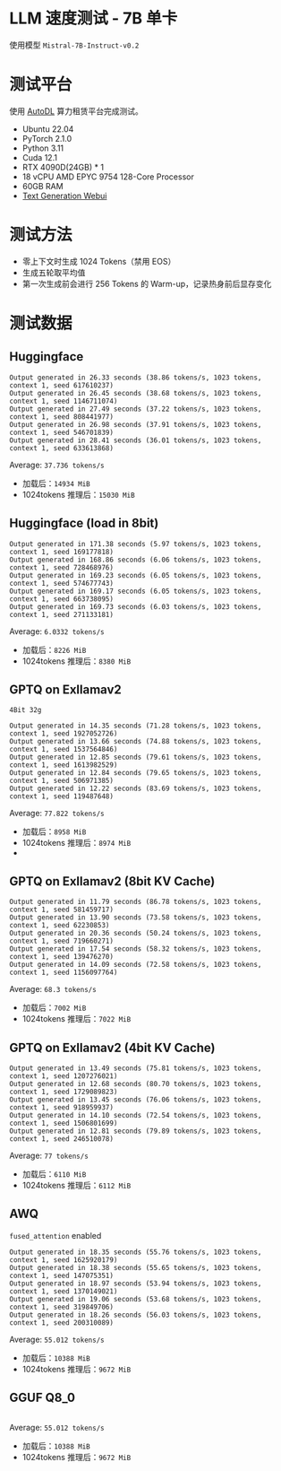 # LLM 速度测试 - 7B 单卡

使用模型 `Mistral-7B-Instruct-v0.2`

# 测试平台

使用 [AutoDL](www.autodl.com) 算力租赁平台完成测试。

- Ubuntu 22.04
- PyTorch 2.1.0
- Python 3.11
- Cuda  12.1
- RTX 4090D(24GB) * 1
- 18 vCPU AMD EPYC 9754 128-Core Processor
- 60GB RAM
- [Text Generation Webui](https://github.com/oobabooga/text-generation-webui)

# 测试方法

- 零上下文时生成 1024 Tokens（禁用 EOS）
- 生成五轮取平均值
- 第一次生成前会进行 256 Tokens 的 Warm-up，记录热身前后显存变化

# 测试数据
## Huggingface

```
Output generated in 26.33 seconds (38.86 tokens/s, 1023 tokens, context 1, seed 617610237)
Output generated in 26.45 seconds (38.68 tokens/s, 1023 tokens, context 1, seed 1146711074)
Output generated in 27.49 seconds (37.22 tokens/s, 1023 tokens, context 1, seed 808441977)
Output generated in 26.98 seconds (37.91 tokens/s, 1023 tokens, context 1, seed 546701839)
Output generated in 28.41 seconds (36.01 tokens/s, 1023 tokens, context 1, seed 633613868)
```

Average: `37.736 tokens/s`

- 加载后：`14934 MiB`
- 1024tokens 推理后：`15030 MiB`

## Huggingface (load in 8bit)

```
Output generated in 171.38 seconds (5.97 tokens/s, 1023 tokens, context 1, seed 169177818)
Output generated in 168.86 seconds (6.06 tokens/s, 1023 tokens, context 1, seed 728468976)
Output generated in 169.23 seconds (6.05 tokens/s, 1023 tokens, context 1, seed 574677743)
Output generated in 169.17 seconds (6.05 tokens/s, 1023 tokens, context 1, seed 663738095)
Output generated in 169.73 seconds (6.03 tokens/s, 1023 tokens, context 1, seed 271133181)
```

Average: `6.0332 tokens/s`

- 加载后：`8226 MiB`
- 1024tokens 推理后：`8380 MiB`

## GPTQ on Exllamav2

`4Bit 32g`

```
Output generated in 14.35 seconds (71.28 tokens/s, 1023 tokens, context 1, seed 1927052726)
Output generated in 13.66 seconds (74.88 tokens/s, 1023 tokens, context 1, seed 1537564846)
Output generated in 12.85 seconds (79.61 tokens/s, 1023 tokens, context 1, seed 1613982529)
Output generated in 12.84 seconds (79.65 tokens/s, 1023 tokens, context 1, seed 506971385)
Output generated in 12.22 seconds (83.69 tokens/s, 1023 tokens, context 1, seed 119487648)
```

Average: `77.822 tokens/s`

- 加载后：`8958 MiB`
- 1024tokens 推理后：`8974 MiB`
- 
## GPTQ on Exllamav2 (8bit KV Cache)

```
Output generated in 11.79 seconds (86.78 tokens/s, 1023 tokens, context 1, seed 581459717)
Output generated in 13.90 seconds (73.58 tokens/s, 1023 tokens, context 1, seed 62230853)
Output generated in 20.36 seconds (50.24 tokens/s, 1023 tokens, context 1, seed 719660271)
Output generated in 17.54 seconds (58.32 tokens/s, 1023 tokens, context 1, seed 139476270)
Output generated in 14.09 seconds (72.58 tokens/s, 1023 tokens, context 1, seed 1156097764)
```

Average: `68.3 tokens/s`

- 加载后：`7002 MiB`
- 1024tokens 推理后：`7022 MiB`

## GPTQ on Exllamav2 (4bit KV Cache)

```
Output generated in 13.49 seconds (75.81 tokens/s, 1023 tokens, context 1, seed 1207276021)
Output generated in 12.68 seconds (80.70 tokens/s, 1023 tokens, context 1, seed 1729089823)
Output generated in 13.45 seconds (76.06 tokens/s, 1023 tokens, context 1, seed 918959937)
Output generated in 14.10 seconds (72.54 tokens/s, 1023 tokens, context 1, seed 1506801699)
Output generated in 12.81 seconds (79.89 tokens/s, 1023 tokens, context 1, seed 246510078)
```

Average: `77 tokens/s`

- 加载后：`6110 MiB`
- 1024tokens 推理后：`6112 MiB`

## AWQ

`fused_attention` enabled

```
Output generated in 18.35 seconds (55.76 tokens/s, 1023 tokens, context 1, seed 1625920179)
Output generated in 18.38 seconds (55.65 tokens/s, 1023 tokens, context 1, seed 147075351)
Output generated in 18.97 seconds (53.94 tokens/s, 1023 tokens, context 1, seed 1370149021)
Output generated in 19.06 seconds (53.68 tokens/s, 1023 tokens, context 1, seed 319849706)
Output generated in 18.26 seconds (56.03 tokens/s, 1023 tokens, context 1, seed 200310089)
```

Average: `55.012 tokens/s`

- 加载后：`10388 MiB`
- 1024tokens 推理后：`9672 MiB`

## GGUF Q8_0

```
```

Average: `55.012 tokens/s`

- 加载后：`10388 MiB`
- 1024tokens 推理后：`9672 MiB`